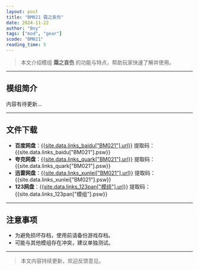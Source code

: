 ```yaml
---
layout: post
title: "BM021 霜之哀伤"
date: 2024-11-22
author: "Bny"
tags: ["mod", "gear"]
scode: "BM021"
reading_time: 5
---
```


> 本文介绍模组 **霜之哀伤** 的功能与特点，帮助玩家快速了解并使用。

---

## 模组简介

内容有待更新...

---

## 文件下载
- **百度网盘**：[{{site.data.links_baidu["BM021"].url}}]({{site.data.links_baidu["BM021"].url}}) 提取码：{{site.data.links_baidu["BM021"].psw}}
- **夸克网盘**：[{{site.data.links_quark["BM021"].url}}]({{site.data.links_quark["BM021"].url}}) 提取码：{{site.data.links_quark["BM021"].psw}}
- **迅雷网盘**：[{{site.data.links_xunlei["BM021"].url}}]({{site.data.links_xunlei["BM021"].url}}) 提取码：{{site.data.links_xunlei["BM021"].psw}}
- **123网盘**：[{{site.data.links_123pan["模组"].url}}]({{site.data.links_123pan["模组"].url}}) 提取码：{{site.data.links_123pan["模组"].psw}}

---

## 注意事项
- 为避免损坏存档，使用前请备份游戏存档。
- 可能与其他模组存在冲突，建议单独测试。

---

> 本文内容持续更新，欢迎反馈意见。
